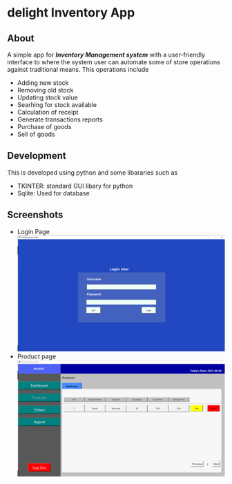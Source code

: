 # delight Inventory App


## About
A simple app for ***Inventory Management system*** with a user-friendly interface to where the system user can automate some of store operations against traditional means.
This operations include  
* Adding new stock 
* Removing old stock
* Updating stock value
* Searhing for stock available
* Calculation of receipt
* Generate transactions reports
* Purchase of goods
* Sell of goods

## Development
This is developed using python and some libararies such as
* TKINTER: standard GUI libary for python
* Sqlite: Used for database
## Screenshots
* Login Page
  ![Login](https://github.com/Horlarwarler/delight/blob/main/login.png)
* Product page
 ![Product](https://github.com/Horlarwarler/delight/blob/main/Products.png)
